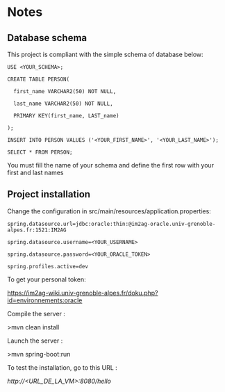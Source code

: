 # Notes

## Database schema

This project is compliant with the simple schema of database below:

```
USE <YOUR_SCHEMA>;

CREATE TABLE PERSON(

  first_name VARCHAR2(50) NOT NULL,

  last_name VARCHAR2(50) NOT NULL,

  PRIMARY KEY(first_name, LAST_name)

);

INSERT INTO PERSON VALUES ('<YOUR_FIRST_NAME>', '<YOUR_LAST_NAME>');

SELECT * FROM PERSON;
```

You must fill the name of your schema and define the first row with your first and last names

## Project installation

Change the configuration in src/main/resources/application.properties:

```
spring.datasource.url=jdbc:oracle:thin:@im2ag-oracle.univ-grenoble-alpes.fr:1521:IM2AG

spring.datasource.username=<YOUR_USERNAME>

spring.datasource.password=<YOUR_ORACLE_TOKEN>

spring.profiles.active=dev

```

To get your personal token:

https://im2ag-wiki.univ-grenoble-alpes.fr/doku.php?id=environnements:oracle

 Compile the server :

\>mvn clean install

 Launch the server :

\>mvn spring-boot:run

To test the installation, go to this URL :

*http://<URL_DE_LA_VM>:8080/hello*
